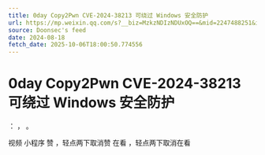 ```yaml
---
title: 0day Copy2Pwn CVE-2024-38213 可绕过 Windows 安全防护
url: https://mp.weixin.qq.com/s?__biz=MzkzNDIzNDUxOQ==&mid=2247488251&idx=4&sn=7374a0b8c4438ac9ae8746e2cf6f00f8
source: Doonsec's feed
date: 2024-08-18
fetch_date: 2025-10-06T18:00:50.774556
---
```


# 0day Copy2Pwn CVE-2024-38213 可绕过 Windows 安全防护

：
，
。

视频
小程序
赞
，轻点两下取消赞
在看
，轻点两下取消在看